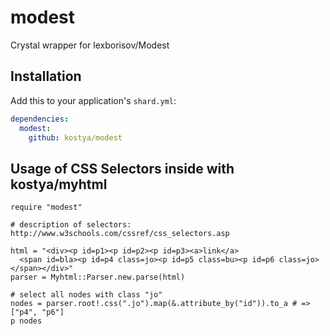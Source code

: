 # modest

Crystal wrapper for lexborisov/Modest

## Installation


Add this to your application's `shard.yml`:

```yaml
dependencies:
  modest:
    github: kostya/modest
```


## Usage of CSS Selectors inside with kostya/myhtml


```crystal
require "modest"

# description of selectors: http://www.w3schools.com/cssref/css_selectors.asp

html = "<div><p id=p1><p id=p2><p id=p3><a>link</a>
  <span id=bla><p id=p4 class=jo><p id=p5 class=bu><p id=p6 class=jo></span></div>"
parser = Myhtml::Parser.new.parse(html)

# select all nodes with class "jo"
nodes = parser.root!.css(".jo").map(&.attribute_by("id")).to_a # => ["p4", "p6"]
p nodes

```